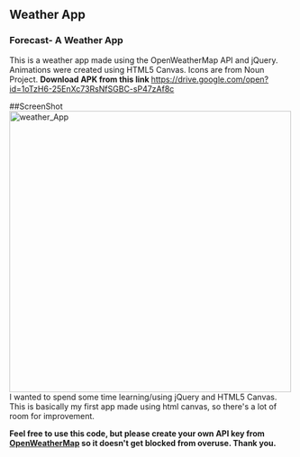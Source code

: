 ##  Weather App
### Forecast- A Weather App

This is a weather app made using the OpenWeatherMap API and jQuery. Animations were created using HTML5 Canvas. Icons are from Noun Project.
<strong>Download APK from this link </strong>https://drive.google.com/open?id=1oTzH6-25EnXc73RsNfSGBC-sP47zAf8c
<br>

</strong>##ScreenShot</strong>
<br>
<a href="https://ibb.co/dmDvzn"><img src="https://preview.ibb.co/kMTjs7/weather_App.png" height="500" weight="300" alt="weather_App" border="0"></a>
<br>
I wanted to spend some time learning/using jQuery and HTML5 Canvas. This is basically my first app made using html canvas, so there's a lot of room for improvement.

**Feel free to use this code, but please create your own API key from [OpenWeatherMap](https://openweathermap.org/) so it doesn't get blocked from overuse. Thank you.**
